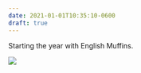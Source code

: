```yaml
---
date: 2021-01-01T10:35:10-0600
draft: true
---
```




Starting the year with English Muffins.

![](/images/2021/4a166d1c68.jpg)



